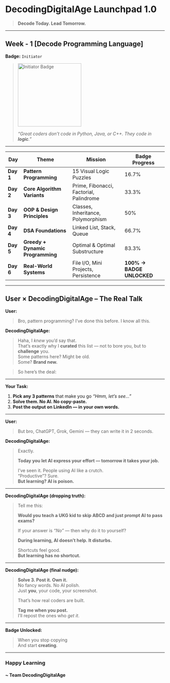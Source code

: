 # DecodingDigitalAge Launchpad 1.0
> **Decode Today. Lead Tomorrow.**
---
## Week - 1 [Decode **Programming Language**]
**Badge:** `Initiator`
> <img width="200" height="200" alt="Initiator Badge" src="https://github.com/user-attachments/assets/88496d50-587d-43bb-88c0-299b2e97d0cb" />
> 
> *“Great coders don’t code in Python, Java, or C++. They code in **logic**.”*
---
| Day | **Theme** | **Mission** | **Badge Progress** |
|-----|-----------|-------------|---------------------|
| **Day 1** | **Pattern Programming** | 15 Visual Logic Puzzles | 16.7% |
| **Day 2** | **Core Algorithm Variants** | Prime, Fibonacci, Factorial, Palindrome | 33.3% |
| **Day 3** | **OOP & Design Principles** | Classes, Inheritance, Polymorphism | 50% |
| **Day 4** | **DSA Foundations** | Linked List, Stack, Queue | 66.7% |
| **Day 5** | **Greedy + Dynamic Programming** | Optimal & Optimal Substructure | 83.3% |
| **Day 6** | **Real-World Systems** | File I/O, Mini Projects, Persistence | **100% → BADGE UNLOCKED** |
---
## **User × DecodingDigitalAge** – The Real Talk

**User:**  
> Bro, pattern programming? I’ve done this before. I know all this.

**DecodingDigitalAge:**  
> Haha, I *knew* you’d say that.  
> That’s exactly why I **curated** this list — not to bore you, but to **challenge** you.  
> Some patterns here? Might be old.  
> Some? **Brand new.**

> So here’s the deal:

---

**Your Task:**

1. **Pick any 3 patterns** that make you go *“Hmm, let’s see…”*  
2. **Solve them. No AI. No copy-paste.**  
3. **Post the output on LinkedIn — in your own words.**

---

**User:**  
> But bro, ChatGPT, Grok, Gemini — they can write it in 2 seconds.

**DecodingDigitalAge:**  
> Exactly.  
>  
> **Today you let AI express your effort — tomorrow it takes your job.**  
>  
> I’ve seen it. People using AI like a crutch.  
> “Productive”? Sure.  
> **But learning? AI is poison.**

---

**DecodingDigitalAge (dropping truth):**  
> Tell me this:  
>  
> **Would you teach a UKG kid to skip ABCD and just prompt AI to pass exams?**  
>  
> If your answer is *“No”* — then why do it to yourself?  
>  
> **During learning, AI doesn’t help. It disturbs.**  
>  
> Shortcuts feel good.  
> **But learning has no shortcut.**

---

**DecodingDigitalAge (final nudge):**  
> **Solve 3. Post it. Own it.**  
> No fancy words. No AI polish.  
> Just **you**, your code, your screenshot.  
>  
> That’s how real coders are built.  
>  
> **Tag me when you post.**  
> I’ll repost the ones who *get it*.

---

**Badge Unlocked:**  
> When you stop copying  
> And start **creating**.

---

### Happy Learning

#### ~ Team DecodingDigitalAge




